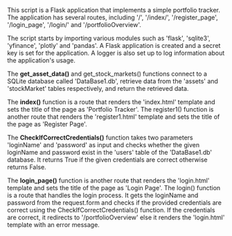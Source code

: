 This script is a Flask application that implements a simple portfolio tracker. The application has several routes, including '/', '/index/', '/register_page', '/login_page', '/login/' and '/portfolioOverview'.

The script starts by importing various modules such as 'flask', 'sqlite3', 'yfinance', 'plotly' and 'pandas'. A Flask application is created and a secret key is set for the application. A logger is also set up to log information about the application's usage.

The **get_asset_data()** and get_stock_markets() functions connect to a SQLite database called 'DataBase1.db', retrieve data from the 'assets' and 'stockMarket' tables respectively, and return the retrieved data.

The **index()** function is a route that renders the 'index.html' template and sets the title of the page as 'Portfolio Tracker'. The register1() function is another route that renders the 'register1.html' template and sets the title of the page as 'Register Page'.

The **CheckIfCorrectCredentials()** function takes two parameters 'loginName' and 'password' as input and checks whether the given loginName and password exist in the 'users' table of the 'DataBase1.db' database. It returns True if the given credentials are correct otherwise returns False.

The **login_page()** function is another route that renders the 'login.html' template and sets the title of the page as 'Login Page'. The login() function is a route that handles the login process. It gets the loginName and password from the request.form and checks if the provided credentials are correct using the CheckIfCorrectCredentials() function. If the credentials are correct, it redirects to '/portfolioOverview' else it renders the 'login.html' template with an error message.

